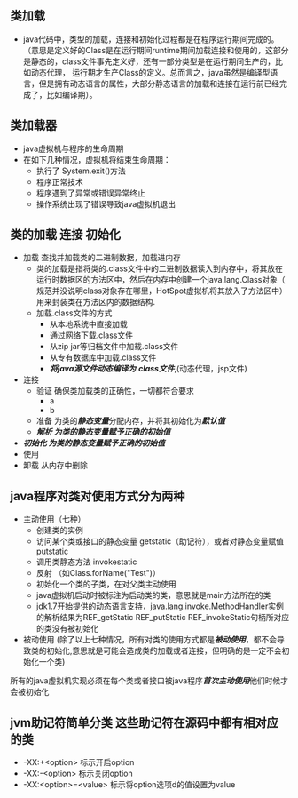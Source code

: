 ## 类加载

+ java代码中，类型的加载，连接和初始化过程都是在程序运行期间完成的。
（意思是定义好的Class是在运行期间runtime期间加载连接和使用的，这部分是静态的，class文件事先定义好，还有一部分类型是在运行期间生产的，比如动态代理，
  运行期才生产Class的定义。总而言之，java虽然是编译型语言，但是拥有动态语言的属性，大部分静态语言的加载和连接在运行前已经完成了，比如编译期）。

## 类加载器

+ java虚拟机与程序的生命周期
+ 在如下几种情况，虚拟机将结束生命周期：
   - 执行了 System.exit()方法
   - 程序正常技术
   - 程序遇到了异常或错误异常终止
   - 操作系统出现了错误导致java虚拟机退出
   
## 类的加载 连接 初始化

+ 加载 查找并加载类的二进制数据，加载进内存
   - 类的加载是指将类的.class文件中的二进制数据读入到内存中，将其放在运行时数据区的方法区中，然后在内存中创建一个java.lang.Class对象（
   规范并没说明class对象存在哪里，HotSpot虚拟机将其放入了方法区中）用来封装类在方法区内的数据结构.
   - 加载.class文件的方式
      + 从本地系统中直接加载
      + 通过网络下载.class文件
      + 从zip jar等归档文件中加载.class文件
      + 从专有数据库中加载.class文件
      + ***将java源文件动态编译为.class文件***,(动态代理，jsp文件)
+ 连接
   - 验证 确保类加载类的正确性，一切都符合要求
      + a
      + b
   - 准备 为类的***静态变量***分配内存，并将其初始化为***默认值***
   - ***解析 为类的静态变量赋予正确的初始值*** 
+ ***初始化 为类的静态变量赋予正确的初始值***
+ 使用
+ 卸载 从内存中删除

## java程序对类对使用方式分为两种
+ 主动使用（七种）
   - 创建类的实例
   - 访问某个类或接口的静态变量 getstatic（助记符），或者对静态变量赋值 putstatic
   - 调用类静态方法 invokestatic
   - 反射 （如Class.forName("Test")）
   - 初始化一个类的子类，在对父类主动使用
   - java虚拟机启动时被标注为启动类的类，意思就是main方法所在的类
   - jdk1.7开始提供的动态语言支持，java.lang.invoke.MethodHandler实例的解析结果为REF_getStatic REF_putStatic REF_invokeStatic句柄所对应的类没有被初始化
+ 被动使用 (除了以上七种情况，所有对类的使用方式都是***被动使用***，都不会导致类的初始化,意思就是可能会造成类的加载或者连接，但明确的是一定不会初始化一个类)

所有的java虚拟机实现必须在每个类或者接口被java程序***首次主动使用***他们时候才会被初始化

## jvm助记符简单分类 这些助记符在源码中都有相对应的类
+ -XX\:\+\<option> 标示开启option
+ \-XX:\-\<option> 标示关闭option
+ \-XX:\<option>=\<value> 标示将option选项d的值设置为value
